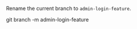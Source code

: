 Rename the current branch to `admin-login-feature`.

<codeblock language="bash" type="exercise" testMode="fixedInput" matchSolutionCode="true">
  <code></code>

<solution>
git branch -m admin-login-feature
</solution>
</codeblock>
